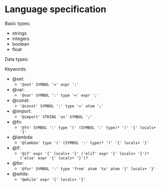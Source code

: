 # Language specification

Basic types:

- strings 
- integers
- boolean
- float

Data types:

Keywords:

- @set: 
  - `'@set' SYMBOL '=' expr ';'`
- @var: 
  - `'@var' SYMBOL ':' type '=' expr ';'`
- @const: 
  - `'@const' SYMBOL ':' type '=' atom ';'`
- @import: 
  - `'@import' STRING 'as' SYMBOL ';'`
- @fn: 
  - `'@fn' SYMBOL ':' type '(' (SYMBOL ':' type)* ')' '{' locals+ '}'`
- @lambda: 
  - `'@lambda' type '(' (SYMBOL ':' type)* ')' '{' locals+ '}'`
- @if: 
  - `'@if' expr '{' locals+ '}' ('elif' expr '{' locals+ '}')* ('else' expr '{' locals+ '}')?`
- @for: 
  - `'@for' SYMBOL ':' type 'from' atom 'to' atom '{' locals+ '}'`
- @while: 
  - `'@while' expr '{' locals+ '}'`
